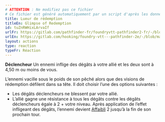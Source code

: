 ```yaml
---
# ATTENTION : Ne modifiez pas ce fichier
# Ce fichier est généré automatiquement par un script d'après les données du module Foundry VTT officiel et de sa traduction
title: Lueur de rédemption
titleEn: Glimpse of Redemption
id: tuZnRWHixLArvaIf
urlFr: https://gitlab.com/pathfinder-fr/foundryvtt-pathfinder2-fr/-/blob/master/data/actions/tuZnRWHixLArvaIf.htm
urlEn: https://gitlab.com/hooking/foundry-vtt---pathfinder-2e/-/blob/master/packs/data/actions.db/glimpse-of-redemption.json
layout: actions
type: reaction
typeFr: Réaction
---
```

**Déclencheur** Un ennemi inflige des dégâts à votre allié et les deux sont à 4,50 m ou moins de vous.

L’ennemi vacille sous le poids de son pêché alors que des visions de rédemption défilent dans sa tête. Il doit choisir l’une des options suivantes :

- Les dégâts déclencheurs ne blessent par votre allié.
- L’allié gagne une résistance à tous les dégâts contre les dégâts déclencheurs égale à 2 + votre niveau. Après application de l’effet infligeant des dégâts, l’ennemi devient [Affaibli](../conditions/affaibli.html) 2 jusqu’à la fin de son prochain tour.

